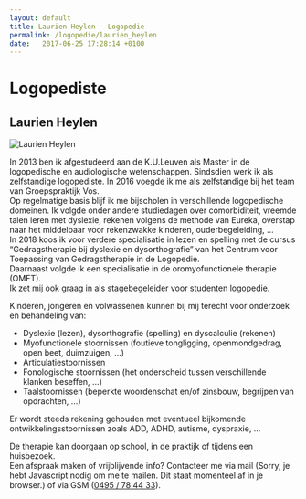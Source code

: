 ```yaml
---
layout: default
title: Laurien Heylen - Logopedie 
permalink: /logopedie/laurien_heylen
date:   2017-06-25 17:28:14 +0100
---
```

# Logopediste

## Laurien Heylen

<picture class="portret">
	<source srcset="/img/Laurien_desktop_300x451.webp" media="(min-width: 769px)" type="image/webp">
	<source srcset="/img/Laurien_desktop_300x451.jpg" media="(min-width: 769px)">
	<source srcset="/img/Laurien_mobile_404x310.webp" type="image/webp">
	<img srcset="/img/Laurien_mobile_404x310.jpg" alt="Laurien Heylen">
</picture>

In 2013 ben ik afgestudeerd aan de K.U.Leuven als Master in de logopedische en audiologische wetenschappen. Sindsdien werk ik als zelfstandige logopediste. In 2016 voegde ik me als zelfstandige bij het team van Groepspraktijk Vos.  
Op regelmatige basis blijf ik me bijscholen in verschillende logopedische domeinen. Ik volgde onder andere studiedagen over comorbiditeit, vreemde talen leren met dyslexie, rekenen volgens de methode van Eureka, overstap naar het middelbaar voor rekenzwakke kinderen, ouderbegeleiding, …   
In 2018 koos ik voor verdere specialisatie in lezen en spelling met de cursus “Gedragstherapie bij dyslexie en dysorthografie” van het Centrum voor Toepassing van Gedragstherapie in de Logopedie.  
Daarnaast volgde ik een specialisatie in de oromyofunctionele therapie (OMFT).  
Ik zet mij ook graag in als stagebegeleider voor studenten logopedie.  
 
Kinderen, jongeren en volwassenen kunnen bij mij terecht voor onderzoek en behandeling van:  

* Dyslexie (lezen), dysorthografie (spelling) en dyscalculie (rekenen)
* Myofunctionele stoornissen (foutieve tongligging, openmondgedrag, open beet, duimzuigen, …) 
* Articulatiestoornissen 
* Fonologische stoornissen  (het onderscheid tussen verschillende klanken beseffen, …) 
* Taalstoornissen (beperkte woordenschat en/of zinsbouw, begrijpen van opdrachten, …) 

Er wordt steeds rekening gehouden met eventueel bijkomende ontwikkelingsstoornissen zoals ADD, ADHD, autisme, dyspraxie, …  

De therapie kan doorgaan op school, in de praktijk of tijdens een huisbezoek.  
Een afspraak maken of vrijblijvende info? 
Contacteer me via mail (<script type="text/javascript" language="javascript">
<!--
// Email obfuscator script 2.1 by Tim Williams, University of Arizona Random encryption key feature by Andrew Moulden, Site Engineering Ltd This code is freeware provided these four comment lines remain intact
// A wizard to generate this code is at http://www.jottings.com/obfuscator/
{ coded = "yDf6eWp.wWuyWp@wUP1Dey.XU1";key = "sq3b1YecLQ8nKtJoHNEuI5xZhzaVMl2TWXrFdpSPmUiBvfRkj7wADC0yg4OG69";shift=coded.length;link=""; for (i=0; i<coded.length; i++) {if (key.indexOf(coded.charAt(i))==-1) {ltr = coded.charAt(i);link += (ltr);} else {ltr = (key.indexOf(coded.charAt(i))-shift+key.length) % key.length;link += (key.charAt(ltr))}} document.write("<a href='mailto:"+link+"'>"+link+"</a>")}
//--></script><noscript>Sorry, je hebt Javascript nodig om me te mailen. Dit staat momenteel af in je browser.</noscript>) of via GSM (<a href="tel:+32495784433" itemprop="telephone">0495 / 78 44 33</a>).
